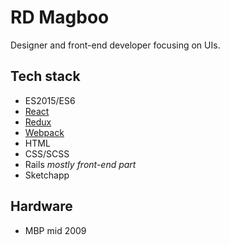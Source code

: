 # RD Magboo

Designer and front-end developer focusing on UIs.

## Tech stack

* ES2015/ES6
* [React](https://github.com/facebook/react/)
* [Redux](https://github.com/rackt/redux)
* [Webpack](https://webpack.github.io/)
* HTML
* CSS/SCSS
* Rails _mostly front-end part_
* Sketchapp

## Hardware

* MBP mid 2009